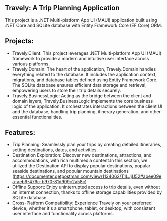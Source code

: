 ## Travely: A Trip Planning Application

This project is a .NET Multi-platform App UI (MAUI) application built using .NET Core and SQLite database with Entity Framework Core (EF Core) ORM.

## Projects:
- Travely.Client: This project leverages .NET Multi-platform App UI (MAUI) framework to provide a modern and intuitive user interface across various platforms.
- Travely.Domain: The heart of the application, Travely.Domain handles everything related to the database. It includes the application context, migrations, and database tables defined using Entity Framework Core. The SQLite database ensures efficient data storage and retrieval, empowering users to store their trip details securely.
- Travely.BusinessLogic: Acting as the bridge between the client and domain layers, Travely.BusinessLogic implements the core business logic of the application. It orchestrates interactions between the client UI and the database, handling trip planning, itinerary generation, and other essential functionalities.

## Features:
- Trip Planning: Seamlessly plan your trips by creating detailed itineraries, setting destinations, dates, and activities.
- Destination Exploration: Discover new destinations, attractions, and accommodations, with rich multimedia content.In this section, we utilized the Destination API to display popular destinations, popular seaside destinations, and popular mountain destinations (https://documenter.getpostman.com/view/1134062/T1LJjU52#abee09ea-aeb9-479c-b970-81d909c2a58c) 
- Offline Support: Enjoy uninterrupted access to trip details, even without an internet connection, thanks to offline storage capabilities provided by SQLite database.
- Cross-Platform Compatibility: Experience Travely on your preferred device, whether it's a smartphone, tablet, or desktop, with consistent user interface and functionality across platforms.
